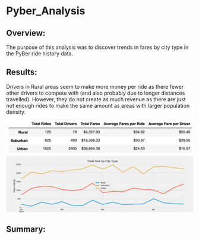 # Pyber_Analysis

## Overview:

The purpose of this analysis was to discover trends in fares by city type in the PyBer ride history data.

## Results:

Drivers in Rural areas seem to make more money per ride as there fewer other drivers to compete with (and also probably due to longer distances travelled). However, they do not create as much revenue as there are just not enough rides to make the same amount as areas with larger population density. 

!["Fare DataFrame"](Analysis/Pyber_fare_DataFrame.png)
!["Fare Chart"](Analysis/PyBer_fare_summary.png)

## Summary:
